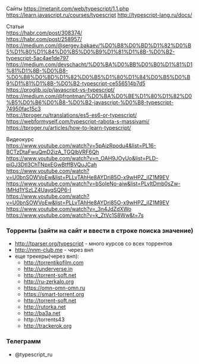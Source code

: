 Сайты
https://metanit.com/web/typescript/1.1.php
https://learn.javascript.ru/courses/typescript
http://typescript-lang.ru/docs/

Статьи</br>
https://habr.com/post/308374/</br>
https://habr.com/post/258957/</br>
https://medium.com/@sergey.bakaev/%D0%B8%D0%BD%D1%82%D0%B5%D1%80%D1%84%D0%B5%D0%B9%D1%81%D1%8B-%D0%B2-typescript-5ac4ae1de797</br>
https://medium.com/devschacht/%D0%BA%D0%BB%D0%B0%D1%81%D1%81%D1%8B-%D0%B8-%D0%B8%D0%BD%D1%82%D0%B5%D1%80%D1%84%D0%B5%D0%B9%D1%81%D1%8B-%D0%B2-typescript-ce556514b7d5
https://proglib.io/p/javascript-vs-typescript/</br>
https://medium.com/@frontman/%D0%BA%D0%BE%D1%80%D1%82%D0%B5%D0%B6%D0%B8-%D0%B2-javascript-%D0%B8-typescript-74950fac15c3</br>
https://tproger.ru/translations/es5-es6-or-typescript/</br>
https://webformyself.com/typescript-rabota-s-massivami/</br>
https://tproger.ru/articles/how-to-learn-typescript/</br>

Видеокурс</br>
https://www.youtube.com/watch?v=5pAizRpodu4&list=PL16-BCTzDtaFwuQmD2izA_TGQlbVRF6Qh</br>
https://www.youtube.com/watch?v=n_OAH9JOyUo&list=PLD-piGJ3Dtl3ChTNpxEGwBtffBVQuJCah</br>
https://www.youtube.com/watch?v=U0bnSOWVoEw&list=PLLvTAhHe8AYDri85O-x9wHPZ_iIZ1M9EV</br>
https://www.youtube.com/watch?v=bSoIeNo-aiw&list=PLvItDmb0sZw-IMHd1YSzLZ4UayqSQP6-I</br>
https://www.youtube.com/watch?v=U0bnSOWVoEw&list=PLLvTAhHe8AYDri85O-x9wHPZ_iIZ1M9EV</br>
https://www.youtube.com/watch?v=_3n4JdZdXWo</br>
https://www.youtube.com/watch?v=k_ZtVc1S8Ww&t=7s</br>

### Торренты (зайти на сайт и ввести в строке поиска значение)
+ http://tparser.org/typescript - много курсов со всех торрентов
+ http://nnm-club.me - через внп
+ еще трекеры(через внп):
  + http://torrentikofilm.com
  + http://underverse.in
  + http://torrent-soft.net
  + http://ru-zerkalo.org
  + https://omn-omn-omn.ru
  + https://smart-torrent.org
  + http://torrent-soft.net
  + http://rutorka.net
  + http://ba3a.net
  + http://torrents43
  + http://trackerok.org

### Телеграмм
+ @typescript_ru
